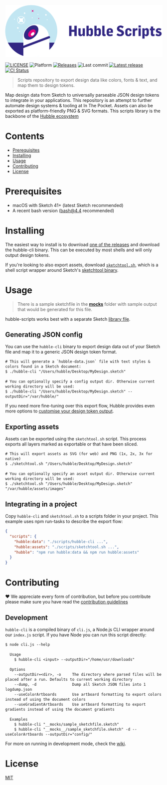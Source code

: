 ![Hubble Scripts logo][logo]

[![LICENSE](https://badgen.net/badge/license/MIT/blue)][license]
![Platform](https://badgen.net/badge/platform/macOS?icon=apple)
[![Releases](https://badgen.net/github/releases/inthepocket/hubble-scripts)][releases]
![Last commit](https://badgen.net/github/last-commit/inthepocket/hubble-scripts)
[![Latest release](https://badgen.net/github/release/inthepocket/hubble-scripts/stable)][latest release]
[![CI Status](https://badgen.net/travis/inthepocket/hubble-scripts)][travis]

> Scripts repository to export design data like colors, fonts & text, and map them to design tokens.

Map design data from Sketch to universally parseable JSON design tokens to integrate in your applications. This repository is an attempt to further automate design systems & tooling at In The Pocket. Assets can also be exported as platform-friendly PNG & SVG formats. This scripts library is the backbone of the [Hubble ecosystem][hubble homepage]

# Contents

- [Prerequisites](#prerequisites)
- [Installing](#installing)
- [Usage](#usage)
- [Contributing](#contributing)
- [License](#license)

# Prerequisites

- macOS with Sketch 41+ (latest Sketch recommended)
- A recent bash version (bash@4.4 recommended)

# Installing

The easiest way to install is to download [one of the releases][releases] and download the hubble-cli binary. This can be executed by most shells and will only output design tokens.

If you're looking to also export assets, download [`sketchtool.sh`][sketchtool], which is a shell script wrapper around Sketch's [sketchtool binary][sketchtool docs].

# Usage

> There is a sample sketchfile in the [__mocks__][mocks] folder with sample output that would be generated for this file.

hubble-scripts works best with a separate Sketch [library file][sketch library docs].

## Generating JSON config

You can use the `hubble-cli` binary to export design data out of your Sketch file and map it to a generic JSON design token format.

```shell
# This will generate a `hubble-data.json` file with text styles & colors found in a Sketch document:
$ ./hubble-cli "/Users/hubble/Desktop/MyDesign.sketch"

# You can optionally specify a config output dir. Otherwise current working directory will be used:
$ ./hubble-cli "/Users/hubble/Desktop/MyDesign.sketch" --outputDir="/var/hubble/"
```

If you need more fine-tuning over this export flow, Hubble provides even more options to [customise your design token output][wiki].

## Exporting assets

Assets can be exported using the `sketchtool.sh` script. This process exports all layers marked as exportable or that have been sliced.

```shell
# This will export assets as SVG (for web) and PNG (1x, 2x, 3x for native)
$ ./sketchtool.sh "/Users/hubble/Desktop/MyDesign.sketch"

# You can optionally specify an asset output dir. Otherwise current working directory will be used:
$ ./sketchtool.sh "/Users/hubble/Desktop/MyDesign.sketch" "/var/hubble/assets/images"
```

## Integrating in a project

Copy `hubble-cli` and `sketchtool.sh` to a scripts folder in your project. This example uses npm run-tasks to describe the export flow:

```json
{
  "scripts": {
    "hubble:data": "./scripts/hubble-cli ...",
    "hubble:assets": "./scripts/sketchtool.sh ...",
    "hubble": "npm run hubble:data && npm run hubble:assets"
  }
}
```

# Contributing

❤ We appreciate every form of contribution, but before you contribute please make sure you have read the [contribution guidelines][contributing]

## Development

`hubble-cli` is a compiled binary of `cli.js`, a Node.js CLI wrapper around our `index.js` script. If you have Node you can run this script directly:

```shell
$ node cli.js --help

  Usage
    $ hubble-cli <input> --outputDir="/home/usr/downloads"

  Options
    --outputDir=<dir>, -o     The directory where parsed files will be placed after a run. Defaults to current working directory
    --dump, -d                Dump all Sketch JSON files into 1 logdump.json
    --useColorArtboards       Use artboard formatting to export colors instead of using the document colors
    --useGradientArtboards    Use artboard formatting to export gradients instead of using the document gradients

  Examples
    $ hubble-cli "__mocks/sample_sketchfile.sketch"
    $ hubble-cli "__mocks__/sample_sketchfile.sketch" -d --useColorArtboards --outputDir="config/"
```

For more on running in development mode, check the [wiki].

# License

[MIT][license]

<!-- LINKS -->
[hubble homepage]: https://hubble-design-system.netlify.com

[logo]: https://github.com/inthepocket/hubble-scripts/blob/master/.github/hubble-scripts-banner.png
[license]: https://github.com/inthepocket/hubble-scripts/blob/master/LICENSE
[contributing]: https://github.com/inthepocket/hubble-scripts/blob/master/CONTRIBUTING.md
[releases]: https://github.com/inthepocket/hubble-scripts/releases
[latest release]: https://github.com/inthepocket/hubble-scripts/releases/latest
[wiki]: https://github.com/inthepocket/hubble-scripts/wiki
[mocks]: https://github.com/inthepocket/hubble-scripts/blob/master/__mocks__/
[sketchtool]: https://github.com/inthepocket/hubble-scripts/blob/master/sketchtool.sh

[travis]: https://travis-ci.org/inthepocket/hubble-scripts
[sketch library docs]: https://sketchapp.com/docs/libraries/
[sketchtool docs]: https://developer.sketchapp.com/guides/sketchtool/
